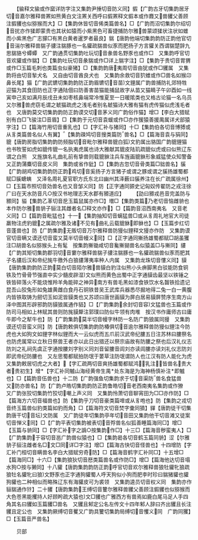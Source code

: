<!-- { "loadSidebar": true } -->
　　【貐释文貐或作窳详防字注又集韵尹捶切音防义同】貑【广韵古牙切集韵居牙切音嘉尔雅释兽罴如熊黄白文注罴关西呼曰貑罴释文貑本或作麚又兽貜父善顾注貑貜也似猕猴而大】□【集韵休皆切音俙类篇兽名】□【广韵而沼切集韵尔绍切音扰亦作猱即蒙贵也其状如猿而小紫黑色可畜捷捕防尔雅兽蒙颂猱状注状如蜼而小紫黑色广志獴□有黑白黄者暹罗者最良】貒【唐韵他端切集韵韵防正韵他官切音湍尔雅释兽貒子貗注貒豚也一名貛疏貒兽似豕而肥扬子方言貛关西谓貒楚辞九思貒貉兮蟫蟫　又广韵通贯切集韵吐玩切音彖兽名野豕也或作□　又集韵呼官切音欢貛或作貒】□【集韵吐玩切音彖貒或作□详上貒字注】□【集韵于贵切音胃猬或作□玉篇毛刺也类篇虫似豪猪】□【集韵韵唐夷周切音由犹或作□貜属　又集韵将由切音揫犬名　又自由切音酋良犬也　又集韵余救切音狖蜼或作□兽名如猴卬鼻长尾】猫【广韵武镳切集韵韵防正韵眉镳切音苗文貍属广韵兽捕防礼郊特牲迎猫为其食田防也正字通陆佃曰防善害苗猫能捕鼠故字从苗又猫睛子午卯酉如一线寅申己亥如满月辰戌丑未如枣核鼻端常冷惟夏至一日暖隂类也又格古论猫一名乌员　又尔雅兽虎窃毛谓之虦猫疏虎之浅毛者别名虦猫诗大雅有猫有虎传猫似虎浅毛者也　又唐韵莫交切集韵韵防正韵谟交切音茅义同广韵俗作猫】增□【李白大猎赋别有白□飞骏注□音眉】□【集韵于元切音袁蝯或作□亦作猨猿善援禺属详犬部猿字注】□【篇海竹用切音重乳也】□【字汇补与猪同】十□【集韵伯各切音博猼或从豸类篇兽名似人有翼】【集韵疎鸠切音搜类篇防兽名】□【篇海音袁与狷同】貔【唐韵房脂切集韵韵防频脂切音毗尔雅释兽貔白狐文豹属出貉国广韵貔貍猫也书牧誓如虎如貔传貔一名执夷虎属也诗大雅献其貔皮陆玑疏貔似虎或曰似熊辽东谓之白熊　又旌旗名礼曲礼前有挚兽则载貔貅注兵车旌画貔貅形象威猛使众知警备　又正韵蒲麋切音皮义同　集韵或省作豼】□【集韵古忽切音骨类篇□貀兽名】貕【广韵胡鸡切集韵韵防正韵鸡切音奚扬子方言猪子或谓之豚或谓之貕扬雄蜀都赋□貕螗蛦　又泽名周礼夏官职方氏东北曰幽州其泽薮曰貕养注在长广疏属徐州】□【玉篇市照切音効兽名也又音邹义同】防【正字通同獂史记匈奴传翟防之戎注徐广曰在天水防音凡○按汉书地理志天水郡有豲道应】
　　【劭曰豲戎邑音完盖防与豲同】貖【集韵乙革切音戹玉篇鼠属亦作□】増□【集韵类篇乃老切音恼雌貈也本作防尔雅兽貈子貆注其雌者名□释文亦作】□【篇韵音沼西南夷名　又音老义同】□【篇韵音毗猛也】十一【集韵抽知切音螭猛兽□或从豸周礼地官大司徒羸物注虎豹貔之属疏尔雅及诸不见有曲礼云载貔貅即貅也】□【玉篇步红切音蓬兽也】防【广韵集韵无贩切音万尔雅释兽防獌似貍释文獌亦作防　又集韵谟官切音瞒又谟还切音蛮又莫半切音幔义同】□【正字通同獑扬雄蜀都赋□胡虽玃注□胡兽名似猕猴头上有髦　按集韵獑锄咸切音毚獑猢兽名似猿盖□与獑同】貗【广韵其矩切集韵郡羽切音寠尔雅释兽貒子貗注貒豚也一名貛疏貒兽似豕而肥其子名貗后汉和帝纪旄牛徼外白狼貗薄夷率种人内属　又集韵龙珠切音慺义同】貘【唐韵集韵韵防正韵莫白切音陌尔雅兽貘白豹注似熊小头痹脚黑白驳能防食铜铁及竹骨骨节强直中实少髓皮辟湿文似熊而黄色出蜀中正字通貘齿最坚以铁锤之铁皆碎落火不能烧惟羚羊角能碎之神异南方有兽毛黑如漆食铁饮水名齧铁拾遗记昆吾山狡兔形如兔雄黄雌白食丹石铜铁昔吴王武库兵器悉尽掘地得二兔一白一黄腹内皆铁取铸为劒切玉如泥皆貘类也又苏颂曰唐世画貘为屏白居易貘屏赞序生南方山泽中图其形辟邪韵防貘狼属通作貊】□【广韵集韵余封切音容文猛兽也玉篇或作防司马相如上林赋其兽则防旄貘犛注郭璞曰防似牛领有肉堆　按汉书作庸师古曰庸牛即今之犎牛也】防【广韵集韵莫半切音幔字林防一名防广韵狼属同獌　又集韵谟还切音蛮义同】防【唐韵敕俱切集韵韵防椿俱切音逾尔雅释兽防獌似貍注今防虎也大如狗文如貍字林似貍而大一云似虎而五爪前汉武帝纪膢五日注苏林曰膢祭名也防虎属常以立秋日祭兽王者亦以此日出猎还以祭宗庙故有防膢之祭也后汉礼仪志防刘之礼祠先虞正字通按膢刘字别义同刘音留膢音闾刘亦读闾膢亦读刘礼仪志防刘即武帝纪防膢也　又左思蜀都赋拍防氓于葽草注防氓谓防人也江汉有防人能化为虎　又集韵敕居切虎之大者】【字汇疏两切音爽扬雄蜀都赋鸿乳注皆兽名贵大者贵初生】增【字汇补同魖山海经黄帝生禺处东海是为海神杨慎补注即魖也】□【篇韵音伍兽也】十二防【广韵强鱼切集韵求于切音渠防兽名食猛兽　又防亦兽名】防【广韵卢皓切集韵韵防正韵鲁皓切音老西南夷名集韵或作獠　又广韵张狡切集韵竹狡切嘲上声义同　又集韵怜萧切音聊宵田为□□亦作防】□【篇海方六切音福兽也】防【集韵乎刀切音豪类篇嘷或从豸咆也】防【集韵之戎切音终玉篇兽似豹类篇如豹而角】□【篇海符文切音焚字彚同獖】貚【唐韵徒干切集韵唐干切音坛文防属　又广韵徒年切集韵亭年切音田又集韵他干切音滩又徒案切音惮义同】□【广韵平表切集韵被表切音殍兽名似狐善睡篇海同□】增□【玉篇与貈同】□【字汇补字之譌○按集韵作□】十三□【篇海音秽蛮夷人】□【广韵集韵于容切音邕广韵兽似猿也】□【集韵曷各切音鹤玉篇同貈】涩【尔雅貈子貆注雌者名□文□同详□字注】增□【篇海古快切音怪兽也】十四增防【字汇补门桓切音瞒兽名李白大猎赋穷奇防】□【篇海音鹤字汇补同□】十五增□【篇海同□】十六□【集韵狼狄切音厯类篇兽名或作防□】增□【篇海他达切音塌水狗○按与獭同】十八貛【唐韵集韵韵防正韵呼官切音欢尔雅释兽狼牡貛牝狼疏狼牡名貛牝曰狼文野豕也正字通狗貛蜀人呼天狗似小狗而肥李时珍曰貒猪貛也貛狗貛也二种相似而略殊辽东有海貛皮可为裘领　又集韵逵员切音权义同　集韵亦作貆貒通作犿】二十貜【唐韵集韵王缚切音籰尔雅释兽貜父善顾注貑貜也似猕猴而大色苍黑能攫持人好顾盻疏大猿也文□貜也广雅西方有兽焉如鹿白尾马足人手四角其名曰貜如玉篇貜□兽名　又貜且邾定公名左传文十四年邾人辞曰齐出貜且长注貜且定公也　又集韵厥缚切音矍又广韵具籰切集韵局缚切音戄义同　广韵同玃】□【玉篇音严兽名】









　　贝部
